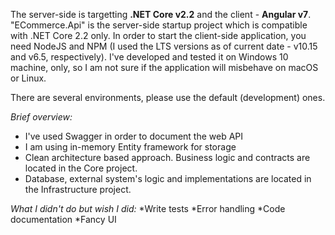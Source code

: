 The server-side is targetting __.NET Core v2.2__ and the client - __Angular v7__.
"ECommerce.Api" is the server-side startup project which is compatible with .NET Core 2.2 only.
In order to start the client-side application, you need NodeJS and NPM (I used the LTS versions as of current date - v10.15 and v6.5, respectively).
I've developed and tested it on Windows 10 machine, only, so I am not sure if the application will misbehave on macOS or Linux.

There are several environments, please use the default (development) ones.

_Brief overview:_
* I've used Swagger in order to document the web API
* I am using in-memory Entity framework for storage
* Clean architecture based approach. Business logic and contracts are located in the Core project.
* Database, external system's logic and implementations are located in the Infrastructure project.


_What I didn't do but wish I did:_
*Write tests
*Error handling
*Code documentation
*Fancy UI
